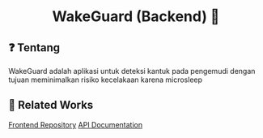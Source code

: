 <h1 align="center">
  WakeGuard (Backend) 📂
</h1>

## ❓ Tentang 
WakeGuard adalah aplikasi untuk deteksi kantuk pada pengemudi dengan tujuan meminimalkan risiko kecelakaan karena microsleep

## 📱 Related Works
[Frontend Repository](https://github.com/saddansyah/WakeGuard-Frontend)
[API Documentation](https://documenter.getpostman.com/view/23536678/2s93sW8aXX)
